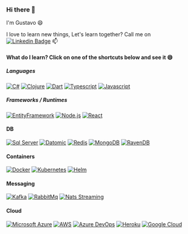 ### Hi there 👋

I'm Gustavo 😄

I love to learn new things, Let's learn together? Call me on [![Linkedin Badge](https://img.shields.io/badge/-LinkedIn-blue?style=flat&logo=Linkedin&logoColor=white)](https://www.linkedin.com/in/gumbers/) 📫

#### What do I learn? Click on one of the shortcuts below and see it 😄

##### Languages
[![C#](https://img.shields.io/badge/-C%23-239120?style=flat&logo=c-sharp&logoColor=white)](https://github.com/gumberss/FinanceControlinator/tree/master/Microservices/Invoices)
[![Clojure](https://img.shields.io/badge/-Clojure-5881D8?style=flat&logo=clojure&logoColor=white)](https://github.com/gumberss/PurchaseListinator)
[![Dart](https://img.shields.io/badge/-Dart-0175C2?style=flat&logo=dart&logoColor=white)](https://github.com/gumberss/FinanceControlinatorMobile)
[![Typescript](https://img.shields.io/badge/-Typescript-007ACC?style=flat&logo=typescript&logoColor=white)](https://github.com/gumberss/Ticketing)
[![Javascript](https://img.shields.io/badge/-Javascript-%23F7DF1E?style=flat&logo=javascript&logoColor=white)](https://github.com/gumberss/Sandboxinator/tree/master/Javascript)

##### Frameworks / Runtimes
[![EntityFramework](https://img.shields.io/badge/-Entity%20Framework-CC2927?style=flat)](https://github.com/gumberss/FinanceControlinator/tree/master/Microservices/Expenses)
[![Node.js](https://img.shields.io/badge/-Node.js-39933?style=flat&logo=node.js&logoColor=white)](https://github.com/gumberss/Ticketing)
[![React](https://img.shields.io/badge/-React-61DAFB?style=flat&logo=react&logoColor=white)](https://github.com/gumberss/reactnd-chirper-app)

#### DB
[![Sql Server](https://img.shields.io/badge/-Sql%20Server-CC2927?style=flat&logo=Microsoft-SQL-Server&logoColor=white)](https://github.com/gumberss/MySnacker)
[![Datomic](https://img.shields.io/badge/-Datomic-65c985?style=flat&logo=datomic&logoColor=white)](https://github.com/gumberss/PurchaseListinator)
[![Redis](https://img.shields.io/badge/-Redis-%DC382D?style=flat&logo=redis&logoColor=white)](https://github.com/gumberss/Schedulinator)
[![MongoDB](https://img.shields.io/badge/-MongoDB-47A248?style=flat&logo=mongodb&logoColor=white)](https://github.com/gumberss/Ticketing)
[![RavenDB](https://img.shields.io/badge/-RavenDB-ca1c59?style=flat&logo=ravendb&logoColor=white)](https://github.com/gumberss/FinanceControlinator)

#### Containers
[![Docker](https://img.shields.io/badge/-Docker-2496ED?style=flat&logo=docker&logoColor=white)](https://github.com/gumberss/Ticketing)
[![Kubernetes](https://img.shields.io/badge/-Kubernetes-326CE5?style=flat&logo=kubernetes&logoColor=white)](https://github.com/gumberss/Ticketing)
[![Helm](https://img.shields.io/badge/-Helm-0F1689?style=flat&logo=helm&logoColor=white)](https://github.com/gumberss/FinanceControlinator/tree/master/infra/helm)

#### Messaging
[![Kafka](https://img.shields.io/badge/-apache%20kafka-white?style=flat&logo=apache%20kafka&logoColor=231F20)](https://github.com/gumberss/Sandboxinator/tree/master/Brokers/Kafka/KafkaTest)
[![RabbitMq](https://img.shields.io/badge/-RabbitMq-FF6600?style=flat&logo=rabbitmq&logoColor=white)](https://github.com/gumberss/PurchaseListinator)
[![Nats Streaming](https://img.shields.io/badge/-Nats%20Streaming-4086F2?style=flat)](https://github.com/gumberss/Ticketing)

#### Cloud
[![Microsoft Azure](https://img.shields.io/badge/-Microsoft%20Azure-0078D4?style=flat&logo=microsoftazure&logoColor=white)](https://github.com/gumberss/FinanceControlinator)
[![AWS](https://img.shields.io/badge/-AWS-232F3E?style=flat&logo=amazonaws&logoColor=white)](https://github.com/gumberss/mini-finance-controlinator-serverless)
[![Azure DevOps](https://img.shields.io/badge/-Azure%20DevOps-0078D7?style=flat&logo=azuredevops&logoColor=white)](https://github.com/gumberss/FinanceControlinator)
[![Heroku](https://img.shields.io/badge/-Heroku-430098?style=flat&logo=heroku&logoColor=white)](https://github.com/gumberss/piadometro-server)
[![Google Cloud](https://img.shields.io/badge/-Google%20Cloud-4285F4?style=flat&logo=google-cloud&logoColor=white)](https://github.com/gumberss/Ticketing/tree/master/infra/k8s/google-cloud)
